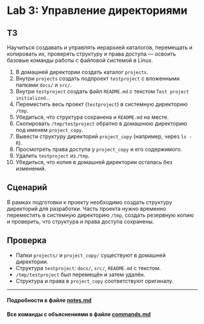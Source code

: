 # Lab 3: Управление директориями

## ТЗ

Научиться создавать и управлять иерархией каталогов, перемещать и копировать их, проверять структуру и права доступа — освоить базовые команды работы с файловой системой в Linux.

1. В домашней директории создать каталог `projects`.
2. Внутри `projects` создать подпроект `testproject` с вложенными папками `docs/` и `src/`.
3. Внутри `testproject` создать файл `README.md` с текстом `Test project initialized.`.
4. Переместить весь проект (`testproject`) в системную директорию `/tmp`.
5. Убедиться, что структура сохранена и `README.md` на месте.
6. Скопировать `/tmp/testproject` обратно в домашнюю директорию под именем `project_copy`.
7. Вывести структуру директорий `project_copy` (например, через `ls -R`).
8. Просмотреть права доступа у `project_copy` и его содержимого.
9. Удалить `testproject` из `/tmp`.
10. Убедиться, что копия в домашней директории осталась без изменений.


## Сценарий

В рамках подготовки к проекту необходимо создать структуру директорий для разработки. Часть проекта нужно временно переместить в системную директорию `/tmp`, создать резервную копию и проверить, что структура и права доступа сохранены.


## Проверка

- Папки `projects/` и `project_copy/` существуют в домашней директории.
- Структура `testproject`: `docs/`, `src/`, `README.md` с текстом.
- `/tmp/testproject` был перемещён и затем удалён.
- Структура и права в `project_copy` соответствуют оригиналу.

* * *

#### Подробности в файле [notes.md](notes.md)
#### Все команды с объяснениями в файле [commands.md](commands.md)

